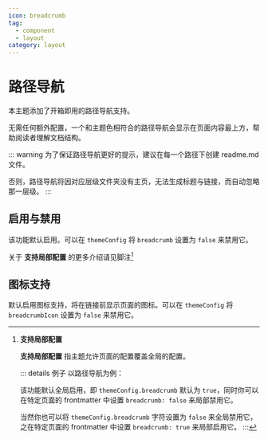 ```yaml
---
icon: breadcrumb
tag:
  - component
  - layout
category: layout
---
```


# 路径导航

本主题添加了开箱即用的路径导航支持。

无需任何额外配置，一个和主题色相符合的路径导航会显示在页面内容最上方，帮助阅读者理解文档结构。

::: warning
为了保证路径导航更好的提示，建议在每一个路径下创建 readme.md 文件。

否则，路径导航将因对应层级文件夹没有主页，无法生成标题与链接，而自动忽略那一层级。
:::

## 启用与禁用 <MyBadge text="支持局部配置" />

该功能默认启用。可以在 `themeConfig` 将 `breadcrumb` 设置为 `false` 来禁用它。

关于 **支持局部配置** 的更多介绍请见脚注[^applypartically]

## 图标支持

默认启用图标支持，将在链接前显示页面的图标。可以在 `themeConfig` 将 `breadcrumbIcon` 设置为 `false` 来禁用它。

[^applypartically]: **支持局部配置**

    **支持局部配置** 指主题允许页面的配置覆盖全局的配置。

    ::: details 例子
    以路径导航为例：
  
    该功能默认全局启用，即 `themeConfig.breadcrumb` 默认为 `true`，同时你可以在特定页面的 frontmatter 中设置 `breadcrumb: false` 来局部禁用它。
  
    当然你也可以将 `themeConfig.breadcrumb` 字符设置为 `false` 来全局禁用它，之在特定页面的 frontmatter 中设置 `breadcrumb: true` 来局部启用它。
    :::
